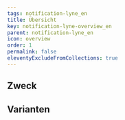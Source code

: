 ```yaml
---
tags: notification-lyne_en
title: Übersicht
key: notification-lyne-overview_en
parent: notification-lyne_en
icon: overview
order: 1
permalink: false
eleventyExcludeFromCollections: true
---
```


## Zweck

## Varianten

